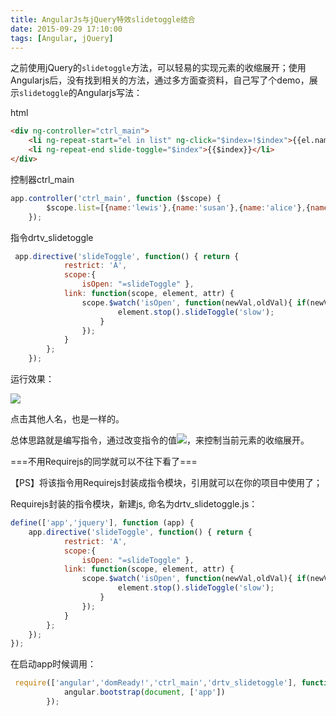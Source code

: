 ```yaml
---
title: AngularJs与jQuery特效slidetoggle结合
date: 2015-09-29 17:10:00
tags: [Angular, jQuery]
---
```


之前使用jQuery的`slidetoggle`方法，可以轻易的实现元素的收缩展开；使用Angularjs后，没有找到相关的方法，通过多方面查资料，自己写了个demo，展示`slidetoggle`的Angularjs写法：

html

```html
<div ng-controller="ctrl_main">
    <li ng-repeat-start="el in list" ng-click="$index=!$index">{{el.name}}</li>
    <li ng-repeat-end slide-toggle="$index">{{$index}}</li>
</div>
```

控制器ctrl_main

```js
app.controller('ctrl_main', function ($scope) {
        $scope.list=[{name:'lewis'},{name:'susan'},{name:'alice'},{name:'jay'}]
    });
```

指令drtv_slidetoggle

```js
 app.directive('slideToggle', function() { return {
            restrict: 'A',
            scope:{
                isOpen: "=slideToggle" },
            link: function(scope, element, attr) {
                scope.$watch('isOpen', function(newVal,oldVal){ if(newVal !== oldVal){
                        element.stop().slideToggle('slow');
                    }
                });
            }
        };
    });
```

运行效果：

![](https://ws1.sinaimg.cn/large/83900b4egw1f9yh3pkrm5j20c705caav.jpg)

点击其他人名，也是一样的。

总体思路就是编写指令，通过改变指令的值![](https://ws2.sinaimg.cn/large/83900b4egw1f9yh3pdvz6j204800jweb.jpg)，来控制当前元素的收缩展开。

===不用Requirejs的同学就可以不往下看了===

【PS】将该指令用Requirejs封装成指令模块，引用就可以在你的项目中使用了；

Requirejs封装的指令模块，新建js, 命名为drtv_slidetoggle.js：

```js
define(['app','jquery'], function (app) {
    app.directive('slideToggle', function() { return {
            restrict: 'A',
            scope:{
                isOpen: "=slideToggle" },
            link: function(scope, element, attr) {
                scope.$watch('isOpen', function(newVal,oldVal){ if(newVal !== oldVal){
                        element.stop().slideToggle('slow');
                    }
                });
            }
        };
    });
});
```

在启动app时候调用：

```js
 require(['angular','domReady!','ctrl_main','drtv_slidetoggle'], function (angular) {
            angular.bootstrap(document, ['app'])
        });
```
